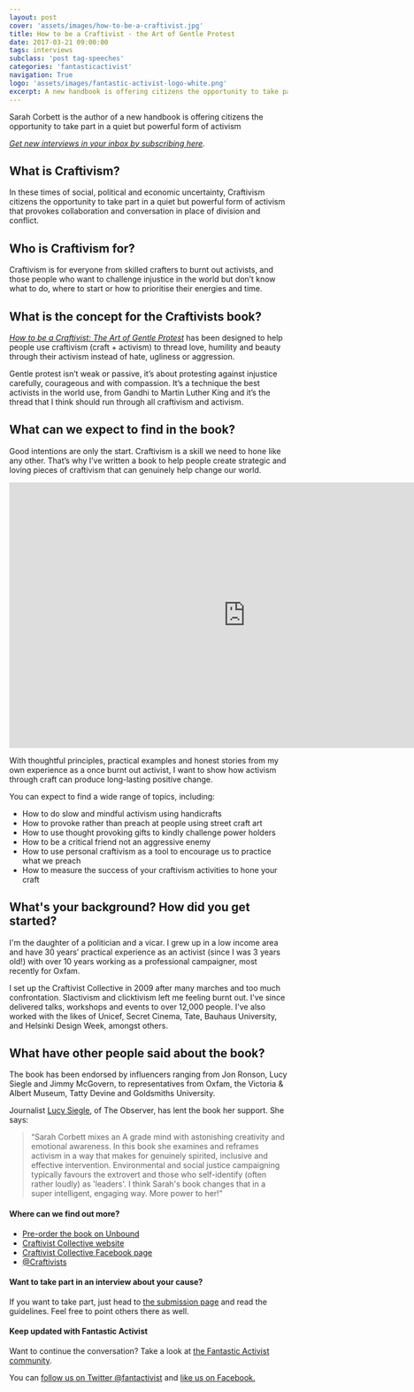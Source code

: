 ```yaml
---
layout: post
cover: 'assets/images/how-to-be-a-craftivist.jpg'
title: How to be a Craftivist - the Art of Gentle Protest
date: 2017-03-21 09:00:00
tags: interviews
subclass: 'post tag-speeches'
categories: 'fantasticactivist'
navigation: True
logo: 'assets/images/fantastic-activist-logo-white.png'
excerpt: A new handbook is offering citizens the opportunity to take part in a quiet but powerful form of activism
---
```



<p>Sarah Corbett is the author of a new handbook is offering citizens the opportunity to take part in a quiet but powerful form of activism</p>

<p><i><a href="http://eepurl.com/cA_Psf">Get new interviews in your inbox by subscribing here</a>.</i></p>

<h2>What is Craftivism?</h2>

<p>In these times of social, political and economic uncertainty, Craftivism citizens the opportunity to take part in a quiet but powerful form of activism that provokes collaboration and conversation in place of division and conflict.</p>

<h2>Who is Craftivism for?</h2>

<p>Craftivism is for everyone from skilled crafters to burnt out activists, and those people who want to challenge injustice in the world but don’t know what to do, where to start or how to prioritise their energies and time. </p>

<h2>What is the concept for the Craftivists book?</h2>

<p><i><a href="https://unbound.com/books/craftivist">How to be a Craftivist: The Art of Gentle Protest</a></i> has been designed to help people use craftivism (craft + activism) to thread love, humility and beauty through their activism instead of hate, ugliness or aggression.</p>

<p>Gentle protest isn’t weak or passive, it’s about protesting against injustice carefully, courageous and with compassion. It’s a technique the best activists in the world use, from Gandhi to Martin Luther King and it’s the thread that I think should run through all craftivism and activism.</p>

<h2>What can we expect to find in the book?</h2>

<p>Good intentions are only the start. Craftivism is a skill we need to hone like any other. That’s why I’ve written a book to help people create strategic and loving pieces of craftivism that can genuinely help change our world.</p>

<iframe width="853" height="480" src="https://www.youtube.com/embed/PtHaM7j3Hvg" frameborder="0" allowfullscreen></iframe>

<p>With thoughtful principles, practical examples and honest stories from my own experience as a once burnt out activist, I want to show how activism through craft can produce long-lasting positive change.</p>

<p>You can expect to find a wide range of topics, including:</p>

<ul>
<li>How to do slow and mindful activism using handicrafts</li>
<li>How to provoke rather than preach at people using street craft art</li>
<li>How to use thought provoking gifts to kindly challenge power holders</li>
<li>How to be a critical friend not an aggressive enemy</li>
<li>How to use personal craftivism as a tool to encourage us to practice what we preach</li>
<li>How to measure the success of your craftivism activities to hone your craft</li>
</ul>

<h2>What's your background? How did you get started?</h2>

<p>I'm the daughter of a politician and a vicar. I grew up in a low income area and have 30 years’ practical experience as an activist (since I was 3 years old!) with over 10 years working as a professional campaigner, most recently for Oxfam.</p>

<p>I set up the Craftivist Collective in 2009 after many marches and too much confrontation. Slactivism and clicktivism left me feeling burnt out. I've since delivered talks, workshops and events to over 12,000 people. I've also worked with the likes of Unicef, Secret Cinema, Tate, Bauhaus University, and Helsinki Design Week, amongst others.</p>

<h2>What have other people said about the book?</h2>

<p>The book has been endorsed by influencers ranging from Jon Ronson, Lucy Siegle and Jimmy McGovern, to representatives from Oxfam, the Victoria & Albert Museum, Tatty Devine and Goldsmiths University.</p>

<p>Journalist <a href="https://en.wikipedia.org/wiki/Lucy_Siegle">Lucy Siegle</a>, of The Observer, has lent the book her support. She says: 

<blockquote>“Sarah Corbett mixes an A grade mind with astonishing creativity and emotional awareness. In this book she examines and reframes activism in a way that makes for genuinely spirited, inclusive and effective intervention. Environmental and social justice campaigning typically favours the extrovert and those who self-identify (often rather loudly) as 'leaders'. I think Sarah's book changes that in a super intelligent, engaging way. More power to her!”</blockquote>

<h4>Where can we find out more?</h4>
<ul>
<li><a href="https://unbound.com/books/craftivist">Pre-order the book on Unbound</a></li>
<li><a href="http://www.craftivist-collective.com/">Craftivist Collective website</a></li>
<li><a href="https://www.facebook.com/CraftivistCollective">Craftivist Collective Facebook page</a></li>
<li><a href="https://twitter.com/Craftivists?lang=en">@Craftivists</a></li>
</ul>

<h4>Want to take part in an interview about your cause?</h4>

<p>If you want to take part, just head to <a href="/submit">the submission page</a> and read the guidelines. Feel free to point others there as well.</p>

<h4>Keep updated with Fantastic Activist</h4>

<p>Want to continue the conversation? Take a look at <a href="http://community.fantasticactivist.com/">the Fantastic Activist community</a>.</p>

<p>You can <a href="http://twitter.com/fantactivist">follow us on Twitter @fantactivist</a> and <a href="http://facebook.com/fantasticactivist">like us on Facebook.</a></p>

